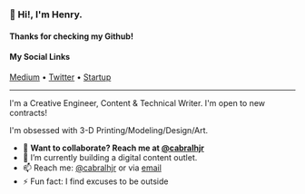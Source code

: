 <h3>👋 Hi!, I'm Henry.</h3>
<h4>Thanks for checking my Github!</h4>


<h4>My Social Links</h4>
<p>
  <a href="https://hjcbr19.medium.com/">Medium</a> •
  <a href="https://twitter.com/cabralhjr">Twitter</a> •
  <a href="https://enableu.ai">Startup</a>
</p>

---

I'm a Creative Engineer, Content & Technical Writer. I'm open to new contracts!

I'm obsessed with 3-D Printing/Modeling/Design/Art.

- 🔭 **Want to collaborate? Reach me at [@cabralhjr](https://twitter.com/cabralhjr)**
- 🌱 I’m currently building a digital content outlet.
- 📫 Reach me: [@cabralhjr](https://twitter.com/cabralhjr) or via [email](hjcbr19@gmail.com)
- ⚡️ Fun fact: I find excuses to be outside
